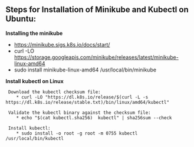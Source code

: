 ## Steps for Installation of Minikube and Kubectl on Ubuntu:

**Installing the minikube**

  * https://minikube.sigs.k8s.io/docs/start/
  * curl -LO https://storage.googleapis.com/minikube/releases/latest/minikube-linux-amd64
  * sudo install minikube-linux-amd64 /usr/local/bin/minikube

**Install kubectl on Linux**
```
 Download the kubectl checksum file:
    * curl -LO "https://dl.k8s.io/release/$(curl -L -s https://dl.k8s.io/release/stable.txt)/bin/linux/amd64/kubectl"
    
 Validate the kubectl binary against the checksum file:
    * echo "$(cat kubectl.sha256)  kubectl" | sha256sum --check

 Install kubectl:
    * sudo install -o root -g root -m 0755 kubectl /usr/local/bin/kubectl
  ``` 



